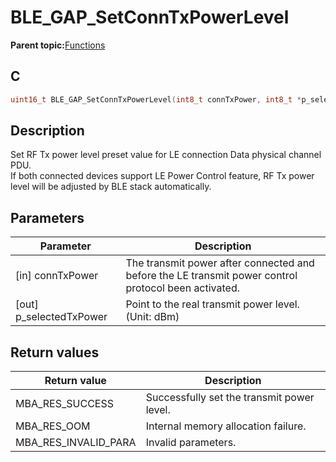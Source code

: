 # BLE\_GAP\_SetConnTxPowerLevel

**Parent topic:**[Functions](GUID-0DD261BF-40D6-42CD-8806-9B93D259D1CC.md)

## C

```c
uint16_t BLE_GAP_SetConnTxPowerLevel(int8_t connTxPower, int8_t *p_selectedTxPower);
```

## Description

Set RF Tx power level preset value for LE connection Data physical channel PDU.<br />If both connected devices support LE Power Control feature, RF Tx power level will be adjusted by BLE stack automatically.

## Parameters

|Parameter|Description|
|---------|-----------|
|\[in\] connTxPower|The transmit power after connected and before the LE transmit power control protocol been activated.|
|\[out\] p\_selectedTxPower|Point to the real transmit power level. \(Unit: dBm\)|

## Return values

|Return value|Description|
|------------|-----------|
|MBA\_RES\_SUCCESS|Successfully set the transmit power level.|
|MBA\_RES\_OOM|Internal memory allocation failure.|
|MBA\_RES\_INVALID\_PARA|Invalid parameters.|

